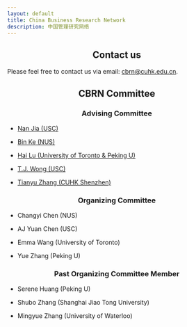 ```yaml
---
layout: default
title: China Business Research Network
description: 中国管理研究网络
---
```


## **<center>Contact us</center>**
Please feel free to contact us via email: cbrn@cuhk.edu.cn.


## **<center>CBRN Committee</center>**
### **<center>Advising Committee</center>**
 
*   [Nan Jia (USC)](https://www.marshall.usc.edu/personnel/nan-jia)

*   [Bin Ke (NUS)](https://bizfaculty.nus.edu.sg/faculty-details/?profId=451)

*   [Hai Lu (University of Toronto & Peking U)](https://www.rotman.utoronto.ca/FacultyAndResearch/Faculty/FacultyBios/Lu.aspx)

*   [T.J. Wong (USC)](https://www.marshall.usc.edu/personnel/tj-wong)

*   [Tianyu Zhang (CUHK Shenzhen)](https://sfi.cuhk.edu.cn/en/show-28-25.html)
 
### **<center>Organizing Committee</center>**
 
*   Changyi Chen (NUS)

*   AJ Yuan Chen (USC)

*   Emma Wang (University of Toronto)

*   Yue Zhang (Peking U)

### **<center>Past Organizing Committee Member</center>**
*   Serene Huang (Peking U)

*   Shubo Zhang (Shanghai Jiao Tong University)

*   Mingyue Zhang (University of Waterloo)

